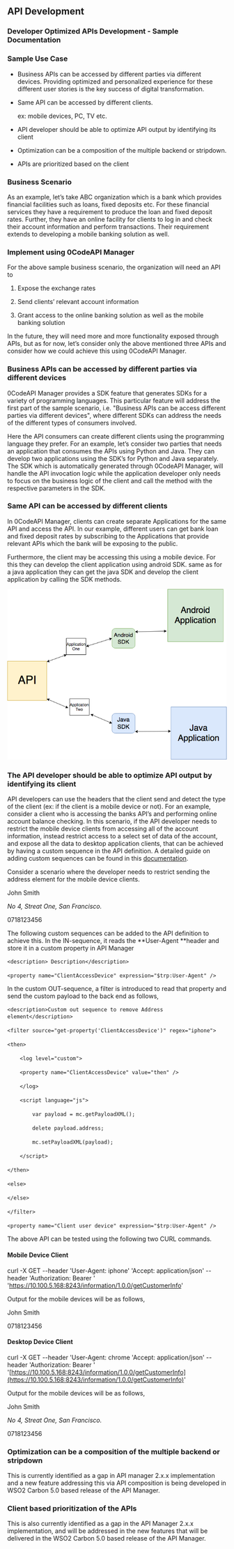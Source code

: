 ## **API Development**

### **Developer Optimized APIs Development - Sample Documentation**

### Sample Use Case

* Business APIs can be accessed by different parties via different devices. Providing optimized and personalized experience for these different user stories is the key success of digital transformation.  

* Same API can be accessed by different clients.

  	ex: mobile devices, PC, TV etc.

* API developer should be able to optimize API output by identifying its client

* Optimization can be a composition of the multiple backend or stripdown.

* APIs are prioritized based on the client

### Business Scenario

As an example, let’s take ABC organization which is a bank which provides financial facilities such as loans, fixed deposits etc. For these financial services they have a requirement to produce the loan and fixed deposit rates. Further, they have an online facility for clients to log in and check their account information and perform transactions. Their requirement extends to developing a mobile banking solution as well.

### Implement using 0CodeAPI Manager

For the above sample business scenario, the organization will need an API to 

1. Expose the exchange rates

2. Send clients’ relevant account information

3. Grant access to the online banking solution as well as the mobile banking solution

In the future, they will need more and more functionality exposed through APIs, but as for now, let’s consider only the above mentioned three APIs and consider how we could achieve this using 0CodeAPI Manager.

### Business APIs can be accessed by different parties via different devices

0CodeAPI Manager provides a SDK feature that generates SDKs for a variety of programming languages. This particular feature will address the first part of the sample scenario, i.e. "Business APIs can be access different parties via different devices", where different SDKs can address the needs of the different types of consumers involved.

Here the API consumers can create different clients using the programming language they prefer. For an example, let’s consider two parties that needs an application that consumes the APIs using Python and Java. They can develop two applications using the SDK’s for Python and Java separately. The SDK which is automatically generated through 0CodeAPI Manager, will handle the API invocation logic while the application developer only needs to focus on the business logic of the client and call the method with the respective parameters in the SDK.

### Same API can be accessed by different clients

In 0CodeAPI Manager, clients can create separate Applications for the same API and access the API. In our example, different users can get bank loan and fixed deposit rates by subscribing to the Applications that provide relevant APIs which the bank will be exposing to the public. 

Furthermore, the client may be accessing this using a mobile device. For this they can develop the client application using android SDK. same as for a java application they can get the java SDK and develop the client application by calling the SDK methods. 

![](images/image_0.png)

### The API developer should be able to optimize API output by identifying its client

API developers can use the headers that the client send and detect the type of the client (ex: if the client is a mobile device or not). For an example, consider a client who is accessing the banks API’s and performing online account balance checking. In this scenario, if the API developer needs to restrict the mobile device clients from accessing all of the account information, instead restrict access to a select set of data of the account, and expose all the data to desktop application clients, that can be achieved by having a custom sequence in the API definition. A detailed guide on adding custom sequences can be found in this [documentation](https://docs.wso2.com/display/AM250/Adding+Mediation+Extensions).

Consider a scenario where the developer needs to restrict sending the address element for the mobile device clients.

<xml>

<name>John Smith</name>

<address>No 4, Streat One, San Francisco.</address>

<mobile>0718123456</mobile>

</xml>

The following custom sequences can be added to the API definition to achieve this. In the IN-sequence, it reads the **User-Agent **header and store it in a custom property in API Manager

<sequence xmlns="http://ws.apache.org/ns/synapse" name="custom-in">

	<description> Description</description>

	<property name="ClientAccessDevice" expression="$trp:User-Agent" />

</sequence>

In the custom OUT-sequence, a filter is introduced to read that property and send the custom payload to the back end as follows,

<sequence xmlns="http://ws.apache.org/ns/synapse" name="custom-out">

	<description>Custom out sequence to remove Address element</description>

	<filter source="get-property('ClientAccessDevice')" regex="iphone">

   	<then>

    	<log level="custom">

      	<property name="ClientAccessDevice" value="then" />

    	</log>

     	<script language="js">

        	var payload = mc.getPayloadXML();

        	delete payload.address;

        	mc.setPayloadXML(payload);

    	</script>

   	</then>

   	<else>

   	</else>

	</filter>

	<property name="Client user device" expression="$trp:User-Agent" />

</sequence>

The above API can be tested using the following two CURL commands.

#### Mobile Device Client

curl -X GET --header 'User-Agent: iphone' 'Accept: application/json' --header 'Authorization: Bearer <key>' 'https://10.100.5.168:8243/information/1.0.0/getCustomerInfo'

Output for the mobile devices will be as follows,

<xml>

<name>John Smith</name>

<mobile>0718123456</mobile>

</xml>

#### Desktop Device Client

curl -X GET --header 'User-Agent: chrome 'Accept: application/json' --header 'Authorization: Bearer <key>' '[https://10.100.5.168:8243/information/1.0.0/getCustomerInfo](https://10.100.5.168:8243/information/1.0.0/getCustomerInfo)'

Output for the mobile devices will be as follows,

<xml>

<name>John Smith</name>

<address>No 4, Streat One, San Francisco.</address>

<mobile>0718123456</mobile>

</xml>

### Optimization can be a composition of the multiple backend or stripdown

This is currently identified as a gap in API manager 2.x.x implementation and a new feature addressing this via API composition is being developed in WSO2 Carbon 5.0 based release of the API Manager.

### Client based prioritization of the APIs

This is also currently identified as a gap in the API Manager 2.x.x implementation, and will be addressed in the new features that will be delivered in the WSO2 Carbon 5.0 based release of the API Manager.

